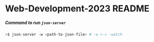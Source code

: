 # Web-Development-2023 README

##### Command to run `json-server`

```elixir
>$ json-server -w <path-to-json-file> # -w >-> -watch
```
